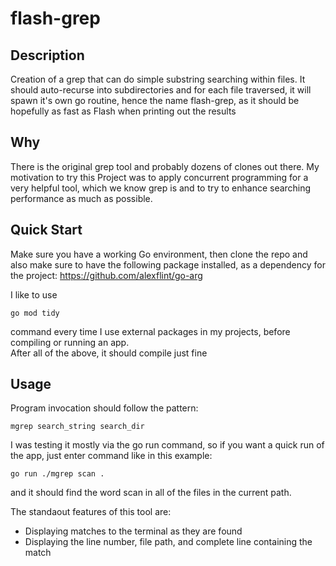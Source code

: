 # flash-grep

## Description
Creation of a grep that can do simple substring searching within files. It should auto-recurse into subdirectories and for each file traversed, it will spawn it's own go routine, hence the name flash-grep, as it should be hopefully as fast as Flash when printing out the results

## Why
There is the original grep tool and probably dozens of clones out there. My motivation to try this Project was to apply concurrent programming for a very helpful tool, which we know grep is and to try to enhance searching performance as much as possible. 

## Quick Start

Make sure you have a working Go environment, then clone the repo and also make sure to have the following package installed, as a dependency for the project: 
https://github.com/alexflint/go-arg

I like to use 
```
go mod tidy 
```
command every time I use external packages in my projects, before compiling or running an app.  
After all of the above, it should compile just fine

## Usage

 Program invocation should follow the pattern:  
 ```
mgrep search_string search_dir
```

I was testing it mostly via the go run command, so if you want a quick run of the app, just enter command like in this example: 
```
go run ./mgrep scan . 
```
and it should find the word scan in all of the files in the current path. 

The standaout features of this tool are: 
 - Displaying matches to the terminal as they are found
 - Displaying the line number, file path, and complete line containing the match

